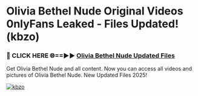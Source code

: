 # Olivia Bethel Nude Original Videos 0nlyFans Leaked - Files Updated! (kbzo)

<h3>🔴 CLICK HERE 🌐==►► <a href="https://tinyurl.com/yc6ubb5a" rel="nofollow">Olivia Bethel Nude Updated Files</a></h3>

Get Olivia Bethel Nude and all content. Now you can access all videos and pictures of Olivia Bethel Nude. New Updated Files 2025!

[![kbzo](https://i.imgur.com/7eu0CRL.gif)](https://tinyurl.com/yc6ubb5a)
